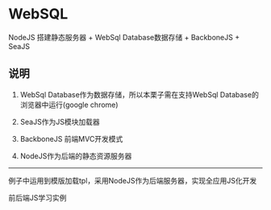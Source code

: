 WebSQL
======

>
NodeJS 搭建静态服务器 + WebSql Database数据存储 + BackboneJS + SeaJS


## 说明  ##

1. WebSql Database作为数据存储，所以本栗子需在支持WebSql Database的浏览器中运行(google chrome)

2. SeaJS作为JS模块加载器

3. BackboneJS 前端MVC开发模式

4. NodeJS作为后端的静态资源服务器

*****
例子中运用到模版加载tpl，采用NodeJS作为后端服务器，实现全应用JS化开发

前后端JS学习实例
